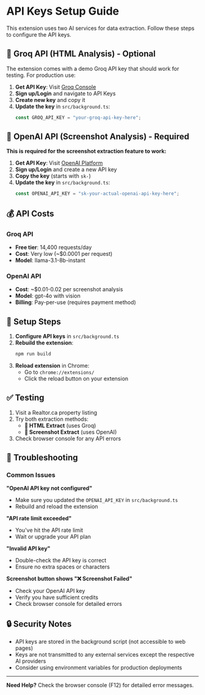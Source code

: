# API Keys Setup Guide

This extension uses two AI services for data extraction. Follow these steps to configure the API keys.

## 🤖 Groq API (HTML Analysis) - Optional

The extension comes with a demo Groq API key that should work for testing. For production use:

1. **Get API Key**: Visit [Groq Console](https://console.groq.com/)
2. **Sign up/Login** and navigate to API Keys
3. **Create new key** and copy it
4. **Update the key** in `src/background.ts`:
   ```typescript
   const GROQ_API_KEY = "your-groq-api-key-here";
   ```

## 📸 OpenAI API (Screenshot Analysis) - Required

**This is required for the screenshot extraction feature to work:**

1. **Get API Key**: Visit [OpenAI Platform](https://platform.openai.com/api-keys)
2. **Sign up/Login** and create a new API key
3. **Copy the key** (starts with `sk-`)
4. **Update the key** in `src/background.ts`:
   ```typescript
   const OPENAI_API_KEY = "sk-your-actual-openai-api-key-here";
   ```

## 💰 API Costs

### Groq API

- **Free tier**: 14,400 requests/day
- **Cost**: Very low (~$0.0001 per request)
- **Model**: llama-3.1-8b-instant

### OpenAI API

- **Cost**: ~$0.01-0.02 per screenshot analysis
- **Model**: gpt-4o with vision
- **Billing**: Pay-per-use (requires payment method)

## 🔧 Setup Steps

1. **Configure API keys** in `src/background.ts`
2. **Rebuild the extension**:
   ```bash
   npm run build
   ```
3. **Reload extension** in Chrome:
   - Go to `chrome://extensions/`
   - Click the reload button on your extension

## ✅ Testing

1. Visit a Realtor.ca property listing
2. Try both extraction methods:
   - **🤖 HTML Extract** (uses Groq)
   - **📸 Screenshot Extract** (uses OpenAI)
3. Check browser console for any API errors

## 🚨 Troubleshooting

### Common Issues

**"OpenAI API key not configured"**

- Make sure you updated the `OPENAI_API_KEY` in `src/background.ts`
- Rebuild and reload the extension

**"API rate limit exceeded"**

- You've hit the API rate limit
- Wait or upgrade your API plan

**"Invalid API key"**

- Double-check the API key is correct
- Ensure no extra spaces or characters

**Screenshot button shows "❌ Screenshot Failed"**

- Check your OpenAI API key
- Verify you have sufficient credits
- Check browser console for detailed errors

## 🔒 Security Notes

- API keys are stored in the background script (not accessible to web pages)
- Keys are not transmitted to any external services except the respective AI providers
- Consider using environment variables for production deployments

---

**Need Help?** Check the browser console (F12) for detailed error messages.
